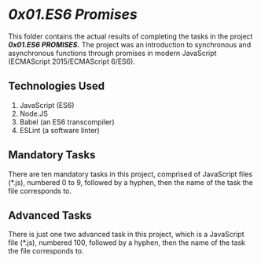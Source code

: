 # ___0x01.ES6 Promises___
This folder contains the actual results of completing the tasks in the project ___0x01.ES6 PROMISES.___ The project was an introduction to synchronous and asynchronous functions through promises in modern JavaScript (ECMAScript 2015/ECMAScript 6/ES6).

## Technologies Used
1. JavaScript (ES6)
2. Node.JS
3. Babel (an ES6 transcompiler) 
4. ESLint (a software linter)

## Mandatory Tasks
There are ten mandatory tasks in this project, comprised of JavaScript files (*.js), numbered 0 to 9, followed by a hyphen, then the name of the task the file corresponds to.

## Advanced Tasks
There is just one two advanced task in this project, which is a JavaScript file (*.js), numbered 100, followed by a hyphen, then the name of the task the file corresponds to.
